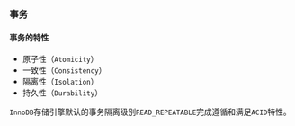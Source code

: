 ### 事务

#### 事务的特性

* 原子性（`Atomicity`）
* 一致性（`Consistency`）
* 隔离性（`Isolation`）
* 持久性（`Durability`）

`InnoDB`存储引擎默认的事务隔离级别`READ_REPEATABLE`完成遵循和满足`ACID`特性。

